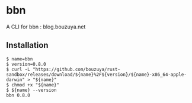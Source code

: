 # bbn

A CLI for bbn : blog.bouzuya.net

## Installation

```console
$ name=bbn
$ version=0.8.0
$ curl -L "https://github.com/bouzuya/rust-sandbox/releases/download/${name}%2F${version}/${name}-x86_64-apple-darwin" > "${name}"
$ chmod +x "${name}"
$ ${name} --version
bbn 0.8.0
```

